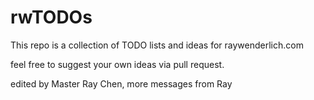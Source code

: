 # rwTODOs

This repo is a collection of TODO lists and ideas for raywenderlich.com

feel free to suggest your own ideas via pull request.

edited by Master Ray Chen, more messages from Ray
